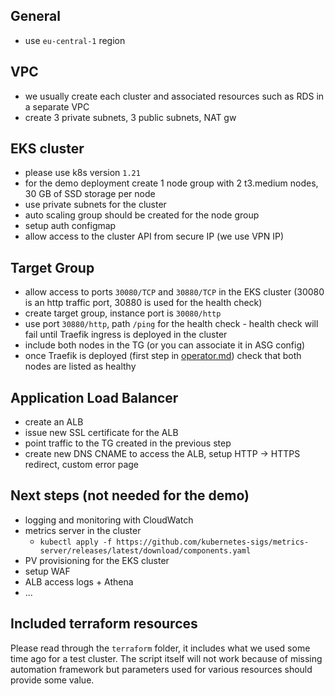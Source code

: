 ## General
* use `eu-central-1` region

## VPC
* we usually create each cluster and associated resources such as RDS in a separate VPC
* create 3 private subnets, 3 public subnets, NAT gw

## EKS cluster
* please use k8s version `1.21`
* for the demo deployment create 1 node group with 2 t3.medium nodes, 30 GB of SSD storage per node
* use private subnets for the cluster
* auto scaling group should be created for the node group
* setup auth configmap
* allow access to the cluster API from secure IP (we use VPN IP)

## Target Group
* allow access to ports `30080/TCP` and `30880/TCP` in the EKS cluster (30080 is an http traffic port, 30880 is used for the health check)
* create target group, instance port is `30080/http`
* use port `30880/http`, path `/ping` for the health check - health check will fail until Traefik ingress is deployed in the cluster
* include both nodes in the TG (or you can associate it in ASG config)
* once Traefik is deployed (first step in [operator.md](https://github.com/braintribehq/sns-resources/blob/main/operator.md)) check that both nodes are listed as healthy

## Application Load Balancer
* create an ALB
* issue new SSL certificate for the ALB
* point traffic to the TG created in the previous step
* create new DNS CNAME to access the ALB, setup HTTP -> HTTPS redirect, custom error page

## Next steps (not needed for the demo)
* logging and monitoring with CloudWatch
* metrics server in the cluster
  * `kubectl apply -f https://github.com/kubernetes-sigs/metrics-server/releases/latest/download/components.yaml`
* PV provisioning for the EKS cluster
* setup WAF
* ALB access logs + Athena
* ...

## Included terraform resources
Please read through the `terraform` folder, it includes what we used some time ago for a test cluster. The script itself will not work because of missing automation framework but parameters used for various resources should provide some value.
